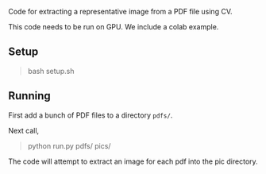 Code for extracting a representative image from a PDF file using CV.

This code needs to be run on GPU. We include a colab example.

## Setup

> bash setup.sh


## Running 

First add a bunch of PDF files to a directory `pdfs/`. 

Next call,  

> python run.py pdfs/ pics/ 

The code will attempt to extract an image for each pdf into the pic directory. 
